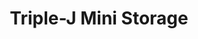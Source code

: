 ---
title: "Triple-J Mini Storage"
url: /dumas/triple-j-mini-storage-north-maddox-2/
shop: Mieten
---